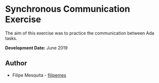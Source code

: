 # Synchronous Communication Exercise

The aim of this exercise was to practice the communication between Ada tasks.

**Development Date:** June 2019

## Author

* Filipe Mesquita - [filipemes](https://github.com/filipemes)
